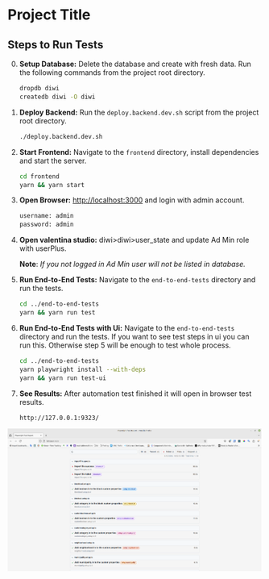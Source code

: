 # Project Title

## Steps to Run Tests

0. **Setup Database:** Delete the database and create with fresh data. Run the following commands from the project root directory.

    ```bash
    dropdb diwi
    createdb diwi -O diwi
    ```

1. **Deploy Backend:** Run the `deploy.backend.dev.sh` script from the project root directory.

    ```bash
    ./deploy.backend.dev.sh
    ```

2. **Start Frontend:** Navigate to the `frontend` directory, install dependencies and start the server.

    ```bash
    cd frontend
    yarn && yarn start
    ```

3. **Open Browser:** <http://localhost:3000> and login with admin account.

    ```bash
    username: admin
    password: admin
    ```

4. **Open valentina studio:** diwi>diwi>user_state and update Ad Min role with userPlus.

    **Note**: _If you not logged in Ad Min user will not be listed in database._

5. **Run End-to-End Tests:** Navigate to the `end-to-end-tests` directory and run the tests.

    ```bash
    cd ../end-to-end-tests
    yarn && yarn run test
    ```

6. **Run End-to-End Tests with Ui:** Navigate to the `end-to-end-tests` directory and run the tests. If you want to see test steps in ui you can run this. Otherwise step 5 will be enough to test whole process.

    ```bash
    cd ../end-to-end-tests
    yarn playwright install --with-deps
    yarn && yarn run test-ui
    ```

7. **See Results:** After automation test finished it will open in browser test results.

    ```bash
    http://127.0.0.1:9323/
    ```

![Test Results](images/test-results.png)
